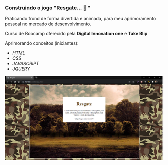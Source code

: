 ### Construindo o jogo  "Resgate... :helicopter: "

Praticando frond de forma divertida e animada, para meu aprimoramento pessoal no mercado de desenvolvimento.

Curso de Boocamp oferecido pela **Digital Innovation one** e **Take Blip**

Aprimorando conceitos (iniciantes):

- *HTML*
- *CSS*
- *JAVASCRIPT*
- *JQUERY*



![menu_jogo](menu_jogo.PNG)
